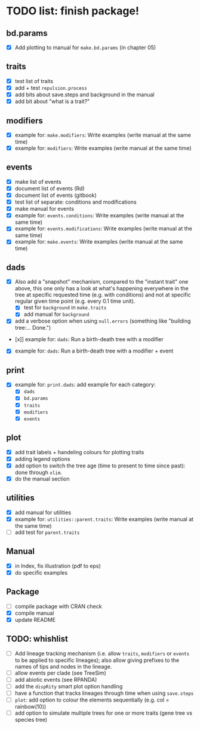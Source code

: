 # TODO list: finish package!

## bd.params

 - [x] Add plotting to manual for `make.bd.params` (in chapter 05)

## traits

 - [x] test list of traits
 - [x] add + test `repulsion.process`
 - [x] add bits about save.steps and background in the manual
 - [x] add bit about "what is a trait?"

## modifiers

 - [x] example for: `make.modifiers`: Write examples (write manual at the same time)
 - [x] example for: `modifiers`: Write examples (write manual at the same time)

## events

 - [x] make list of events
 - [x] document list of events (Rd)
 - [x] document list of events (gitbook)
 - [x] test list of separate: conditions and modifications
 - [x] make manual for events
 - [x] example for: `events.conditions`: Write examples (write manual at the same time)
 - [x] example for: `events.modifications`: Write examples (write manual at the same time)
 - [x] example for: `make.events`: Write examples (write manual at the same time)

## dads

 - [x] Also add a "snapshot" mechanism, compared to the "instant trait" one above, this one only has a look at what's happening everywhere in the tree at specific requested time (e.g. with conditions) and not at specific regular given time point (e.g. every 0.1 time unit).
    - [x] test for `background` in `make.traits`
    - [x] add manual for `background`
 - [x] add a verbose option when using `null.errors` (something like "building tree:... Done.") 
 - [x]] example for: `dads`: Run a birth-death tree with a modifier
 - [x] example for: `dads`: Run a birth-death tree with a modifier + event

## print

 - [x] example for: `print.dads`: add example for each category:
   - [x] `dads`
   - [x] `bd.params`
   - [x] `traits`
   - [x] `modifiers`
   - [x] `events`

## plot

 - [x] add trait labels + handeling colours for plotting traits
 - [x] adding legend options
 - [x] add option to switch the tree age (time to present to time since past): done through `xlim`.
 - [x] do the manual section

## utilities

 - [x] add manual for utilities
 - [x] example for: `utilities::parent.traits`: Write examples (write manual at the same time)
 - [ ] add test for `parent.traits`

## Manual

 - [x] in Index, fix illustration (pdf to eps)
 - [x] do specific examples

## Package

 - [ ] compile package with CRAN check
 - [x] compile manual
 - [x] update README

## TODO: whishlist
 - [ ] Add lineage tracking mechanism (i.e. allow `traits`, `modifiers` or `events` to be applied to specific lineages); also allow giving prefixes to the names of tips and nodes in the lineage.
 - [ ] allow events per clade (see TreeSim)
 - [ ] add abiotic events (see RPANDA)
 - [ ] add the `dispRity` smart plot option handling
 - [ ] have a function that tracks lineages through time when using `save.steps`
 - [ ] `plot`: add option to colour the elements sequentially (e.g. col = rainbow(10))
 - [ ] add option to simulate multiple trees for one or more traits (gene tree vs species tree)
